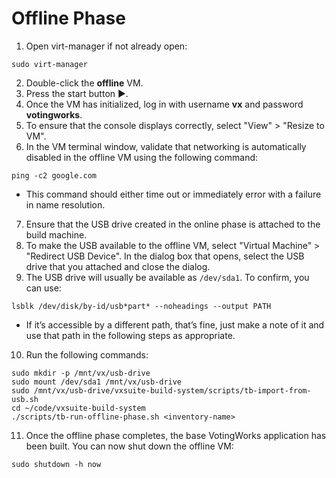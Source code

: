 # Offline Phase

1. Open virt-manager if not already open:

```
sudo virt-manager
```

2. Double-click the **offline** VM.
3. Press the start button ▶️.
4. Once the VM has initialized, log in with username **vx** and password **votingworks**.
5. To ensure that the console displays correctly, select "View" > "Resize to VM".
6. In the VM terminal window, validate that networking is automatically disabled in the offline VM using the following command:

```
ping -c2 google.com
```

* This command should either time out or immediately error with a failure in name resolution.

7. Ensure that the USB drive created in the online phase is attached to the build machine.
8. To make the USB available to the offline VM, select "Virtual Machine" > "Redirect USB Device". In the dialog box that opens, select the USB drive that you attached and close the dialog.
9. The USB drive will usually be available as `/dev/sda1`. To confirm, you can use:

```
lsblk /dev/disk/by-id/usb*part* --noheadings --output PATH
```

* If it’s accessible by a different path, that’s fine, just make a note of it and use that path in the following steps as appropriate.

10. Run the following commands:

```
sudo mkdir -p /mnt/vx/usb-drive
sudo mount /dev/sda1 /mnt/vx/usb-drive
sudo /mnt/vx/usb-drive/vxsuite-build-system/scripts/tb-import-from-usb.sh
cd ~/code/vxsuite-build-system
./scripts/tb-run-offline-phase.sh <inventory-name>
```

11. Once the offline phase completes, the base VotingWorks application has been built. You can now shut down the offline VM:

```
sudo shutdown -h now
```
